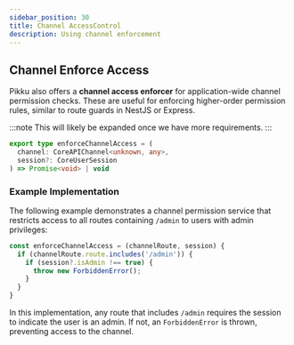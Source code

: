 ```yaml
---
sidebar_position: 30
title: Channel AccessControl
description: Using channel enforcement
---
```


## Channel Enforce Access

Pikku also offers a **channel access enforcer** for application-wide channel permission checks. These are useful for enforcing higher-order permission rules, similar to route guards in NestJS or Express.

:::note
This will likely be expanded once we have more requirements.
:::

```typescript
export type enforceChannelAccess = (
  channel: CoreAPIChannel<unknown, any>,
  session?: CoreUserSession
) => Promise<void> | void
```

### Example Implementation

The following example demonstrates a channel permission service that restricts access to all routes containing `/admin` to users with admin privileges:

```typescript
const enforceChannelAccess = (channelRoute, session) {
  if (channelRoute.route.includes('/admin')) {
    if (session?.isAdmin !== true) {
      throw new ForbiddenError();
    }
  }
}
```

In this implementation, any route that includes `/admin` requires the session to indicate the user is an admin. If not, an `ForbiddenError` is thrown, preventing access to the channel.
